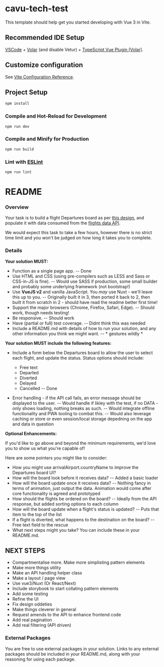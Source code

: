 # cavu-tech-test

This template should help get you started developing with Vue 3 in Vite.

## Recommended IDE Setup

[VSCode](https://code.visualstudio.com/) + [Volar](https://marketplace.visualstudio.com/items?itemName=Vue.volar) (and disable Vetur) + [TypeScript Vue Plugin (Volar)](https://marketplace.visualstudio.com/items?itemName=Vue.vscode-typescript-vue-plugin).

## Customize configuration

See [Vite Configuration Reference](https://vitejs.dev/config/).

## Project Setup

```sh
npm install
```

### Compile and Hot-Reload for Development

```sh
npm run dev
```

### Compile and Minify for Production

```sh
npm run build
```

### Lint with [ESLint](https://eslint.org/)

```sh
npm run lint
```

# README #

### Overview ###

Your task is to build a flight Departures board as per [this design](https://www.figma.com/file/Kr6pYxQbIdbfD5wG3Mo6QP/Tech-Test-FID?node-id=2%3A2), and populate it with data consumed from the [flights data API](https://6315ae3e5b85ba9b11e4cb85.mockapi.io/departures/Flightdata).

We would expect this task to take a few hours, however there is no strict time limit and you won't be judged on how long it takes you to complete.

### Details ###

**Your solution MUST:**

* Function as a single page app.
-- Done
* Use HTML and CSS (using pre-compilers such as LESS and Sass or CSS-in-JS is fine).
-- Would use SASS if production, some small builder and probably some underlying framework (not bootstrap!)
* Use **VueJS v2** and vanilla JavaScript. You *may* use Nuxt - we'll leave this up to you.
-- Originally built it in 3, then ported it back to 2, then built it from scratch in 2 - should have read the readme better first time!
* Support the major browsers (Chrome, Firefox, Safari, Edge).
-- Should work, though needs testing!
* Be responsive.
-- Should work
* Have (partial or full) test coverage.
-- Didnt think this was needed
* Include a README.md with details of how to run your solution, and any other information you think we might want.
-- * gestures wildly *

**Your solution MUST include the following features:**

* Include a form below the Departures board to allow the user to select each flight,
and update the status. Status options should include:
  * Free text
  * Departed
  * Diverted
  * Delayed
  * Cancelled
-- Done

* Error handling - if the API call fails, an error message should be displayed to the user.
-- Would handle if likley with the test, if no DATA - only shows loading, nothing breaks as such.
-- Would integrate offline functionality and PWA tooling to combat this. 
-- Would also leverage caching or store or even session/local storage depedning on the app and data in question

**Optional Enhancements:**

If you'd like to go above and beyond the minimum requirements, we'd love you to show us what you're capable of!

Here are some pointers you might like to consider:

* How you might use arrivalAirport.countryName to improve the Departures board UI?
* How will the board look before it receives data?
-- Added a basic loader
* How will the board update once it receives data?
-- Nothing fancy in terms of animation, just output the data. Animation would come after core functionality is agreed and prototyped
* How should the flights be ordered on the board?
-- Ideally from the API response, but added sorting options to each column
* How will the board update when a flight's status is updated?
-- Puts that item to the top of the list
* If a flight is diverted, what happens to the destination on the board?
-- Free text field to the rescue
* What next steps might you take? You can include these in your README.md.

## NEXT STEPS
* Compartmentalise more. Make more simplisting pattern elements
* Make more things utility
* Make an API handling helper class
* Make a layout / page view
* Use vue3/Nuxt (Or React/Next)
* Include storybook to start collating pattern elements
* Add some testing
* Refine the UI
* Fix design oddeties
* Make things cleverer in general
* Request amends to the API to enhance frontend code
* Add real pagination
* Add real filtering (API driven)


### External Packages ###

You are free to use external packages in your solution. Links to any external packages should be included in your README.md, along with 
your reasoning for using each package.